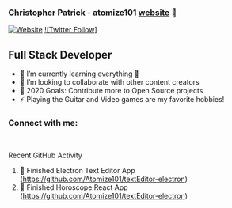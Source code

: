 ### Christopher Patrick - atomize101 [website] 👋

[![Website]](http://www.nuclearcoding.com)
[![Twitter Follow]](https://twitter.com/atomize101)

## Full Stack Developer

-   🌱 I’m currently learning everything 🤣
-   👯 I’m looking to collaborate with other content creators
-   🥅 2020 Goals: Contribute more to Open Source projects
-   ⚡ Playing the Guitar and Video games are my favorite hobbies!

### Connect with me:

<br />

Recent GitHub Activity

<!--START_SECTION:activity-->

1. 💪 Finished Electron Text Editor App (https://github.com/Atomize101/textEditor-electron)
1. 💪 Finished Horoscope React App (https://github.com/Atomize101/textEditor-electron)

[website]: http://www.nuclearcoding.com
[twitter]: https://twitter.com/atomize101
[linkedin]: https://www.linkedin.com/in/chris-patrick-29854138/
